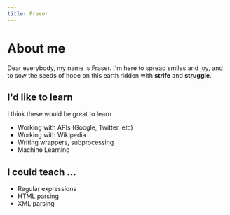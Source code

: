 ```yaml
---
title: Fraser
---
```


About me
===========

Dear everybody, my name is Fraser. I'm here to spread smiles and joy, and to sow the seeds of hope on this earth ridden with **strife** and **struggle**.

I'd like to learn
--------------------

I think these would be great to learn

* Working with APIs (Google, Twitter, etc)
* Working with Wikipedia
* Writing wrappers, subprocessing
* Machine Learning

I could teach ...
--------------------

* Regular expressions
* HTML parsing
* XML parsing